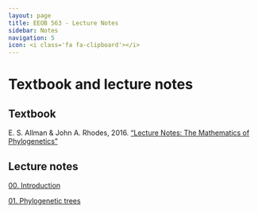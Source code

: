 ```yaml
---
layout: page
title: EEOB 563 - Lecture Notes
sidebar: Notes
navigation: 5
icon: <i class='fa fa-clipboard'></i> 
---
```


# Textbook and lecture notes

## Textbook

E. S. Allman & John A. Rhodes, 2016. [“Lecture Notes: The Mathematics of Phylogenetics”](https://jarhodesuaf.github.io/PhyloBook.pdf)

## Lecture notes

[00. Introduction](https://isu-molphyl.github.io/EEOB563-Spring2020/lecture_notes/00_Introduction.pdf)

[01. Phylogenetic trees](https://isu-molphyl.github.io/EEOB563-Spring2020/lecture_notes/01_Phylogenetic_trees.pdf)

<!--

[02. Homology and alignment](https://isu-molphyl.github.io/EEOB563-Spring2020/lecture_notes/02_Homology_and_alignments.pdf)

[03. Maximum Parsimony](https://isu-molphyl.github.io/EEOB563-Spring2020/lecture_notes/03_Maximum_parsimony.pdf)

[04. Distance Methods](https://isu-molphyl.github.io/EEOB563-Spring2020/lecture_notes/04_Distance_methods.pdf)

[05. Maximum Likelihood](https://isu-molphyl.github.io/EEOB563-Spring2020/lecture_notes/05_Maximum_likelihood.pdf)

[06. Bayesian Analysis](https://isu-molphyl.github.io/EEOB563-Spring2020/lecture_notes/06_Bayesian_phylogenetics.pdf)

[07. Molecualar Evolution](https://isu-molphyl.github.io/EEOB563-Spring2020/lecture_notes/07_Molecular_evolution.pdf)

[08. Molecular Clocks](https://isu-molphyl.github.io/EEOB563-Spring2020/lecture_notes/08_Molecular_clocks.pdf)

[09. Comparative Methods](https://isu-molphyl.github.io/EEOB563-Spring2020/lecture_notes/09_Comparative_methods.pdf)

[10. Ancestral States' Reconstruction](https://isu-molphyl.github.io/EEOB563-Spring2020/lecture_notes/10_Reconstructing_ancestral_states.pdf)

-->
